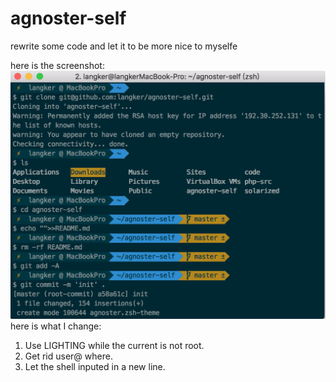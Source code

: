 # agnoster-self
rewrite some code and let it to be more nice to myselfe

here is the screenshot:
![image](https://github.com/langker/agnoster-self/blob/master/screenshot.png)
here is what I change:

1. Use LIGHTING while the current is not root.
2. Get rid user@ where.
3. Let the shell inputed in a new line.
